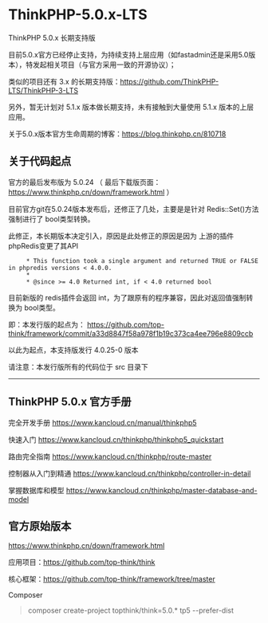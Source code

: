 # ThinkPHP-5.0.x-LTS

ThinkPHP 5.0.x 长期支持版

目前5.0.x官方已经停止支持，为持续支持上层应用（如fastadmin还是采用5.0版本），特发起相关项目（与官方采用一致的开源协议）；

类似的项目还有 3.x 的长期支持版：https://github.com/ThinkPHP-LTS/ThinkPHP-3-LTS 

另外，暂无计划对 5.1.x 版本做长期支持，未有接触到大量使用 5.1.x 版本的上层应用。

关于5.0.x版本官方生命周期的博客：https://blog.thinkphp.cn/810718 

## 关于代码起点

官方的最后发布版为 5.0.24 （ 最后下载版页面：https://www.thinkphp.cn/down/framework.html ）

目前官方git在5.0.24版本发布后，还修正了几处，主要是是针对 Redis::Set()方法强制进行了 bool类型转换。

此修正，本长期版本决定引入，原因是此处修正的原因是因为 上游的插件phpRedis变更了其API

~~~
     * This function took a single argument and returned TRUE or FALSE in phpredis versions < 4.0.0.
     *
     * @since >= 4.0 Returned int, if < 4.0 returned bool
~~~

目前新版的 redis插件会返回 int，为了跟原有的程序兼容，因此对返回值强制转换为 bool类型。

即：本发行版的起点为： https://github.com/top-think/framework/commit/a33d8847f58a978f1b19c373ca4ee796e8809ccb  

以此为起点，本支持版发行   4.0.25-0 版本

请注意：本发行版所有的代码位于 src 目录下

-----------------------------------

## ThinkPHP 5.0.x 官方手册

完全开发手册  https://www.kancloud.cn/manual/thinkphp5

快速入门  https://www.kancloud.cn/thinkphp/thinkphp5_quickstart

路由完全指南 https://www.kancloud.cn/thinkphp/route-master

控制器从入门到精通  https://www.kancloud.cn/thinkphp/controller-in-detail

掌握数据库和模型  https://www.kancloud.cn/thinkphp/master-database-and-model 

## 官方原始版本

https://www.thinkphp.cn/down/framework.html

应用项目：https://github.com/top-think/think

核心框架：https://github.com/top-think/framework/tree/master

Composer
> composer create-project topthink/think=5.0.* tp5  --prefer-dist



